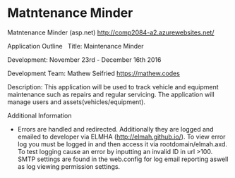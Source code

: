 # Matntenance Minder
Matntenance Minder (asp.net)
http://comp2084-a2.azurewebsites.net/


Application Outline
  
Title: Maintenance Minder

Development: November 23rd - December 16th 2016

Development Team: Mathew Seifried https://mathew.codes

Description:
This application will be used to track vehicle and equipment maintenance such as repairs and regular servicing. The application will manage users and assets(vehicles/equipment).

Additional Information
- Errors are handled and redirected. Additionally they are logged and emailed to developer via ELMHA (http://elmah.github.io/). To view error log you must be logged in and then access it via rootdomain/elmah.axd. To test logging cause an error by inputting an invalid ID in url >100. SMTP settings are found in the web.config for log email reporting aswell as log viewing permission settings.
